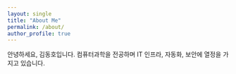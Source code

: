 ```yaml
---
layout: single
title: "About Me"
permalink: /about/
author_profile: true
---
```


안녕하세요, 김동호입니다. 컴퓨터과학을 전공하며 IT 인프라, 자동화, 보안에 열정을 가지고 있습니다.
